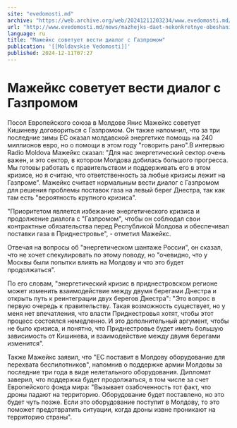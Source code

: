 ```yaml
---
site: "evedomosti.md"
archive: "https://web.archive.org/web/20241211203234/www.evedomosti.md/news/mazhejks-daet-nekonkretnye-obeshaniya-pomoshi-v-preodolenii"
url: "http://www.evedomosti.md/news/mazhejks-daet-nekonkretnye-obeshaniya-pomoshi-v-preodolenii"
language: ru
title: "Мажейкс советует вести диалог с Газпромом"
publication: '[[Moldavskie Vedomosti]]'
published: 2024-12-11T07:27
---
```


# Мажейкс советует вести диалог с Газпромом

Посол Европейского союза в Молдове Янис Мажейкс советует Кишиневу договориться с Газпромом. Он также напомнил, что за три последние зимы ЕС оказал молдавской энергетике помощь на 240 миллионов евро, но о помощи в этом году "говорить рано".В интервью Radio Moldova Мажейкс сказал: "Для нас энергетический сектор очень важен, и это сектор, в котором Молдова добилась большого прогресса. Мы готовы работать с правительством и поддерживать его в этом кризисе, но я считаю, что ответственность за любые кризисы лежит на Газпроме". Мажейкс считает нормальным вести диалог с Газпромом для решения проблемы поставок газа на левый берег Днестра, так как там есть "вероятность крупного кризиса".

"Приоритетом является избежание энергетического кризиса и продолжение диалога с "Газпромом", чтобы он соблюдал свои контрактные обязательства перед Республикой Молдова и обеспечивал поставки газа в Приднестровье", - отметил Мажейкс.

Отвечая на вопросы об "энергетическом шантаже России", он сказал, что не хочет спекулировать по этому поводу, но "очевидно, что у Москвы были попытки влиять на Молдову и что это будет продолжаться".

По его словам, "энергетический кризис в приднестровском регионе может изменить взаимодействие между двумя берегами Днестра и открыть путь к реинтеграции двух берегов Днестра": "Это вопрос в первую очередь к правительству. Такая возможность существует, но у меня нет впечатления, что власти Приднестровья хотят, чтобы этот процесс состоялся немедленно. И это дополнительный аргумент, чтобы не было кризиса, и понятно, что Приднестровье будет иметь большую зависимость от Кишинева, и взаимодействие между двумя берегами изменится".

Также Мажейкс заявил, что "ЕС поставит в Молдову оборудование для перехвата беспилотников", напомнив о поддержке армии Молдовы за последние три года в виде нелетального оборудования. Дипломат заверил, что поддержка будет продолжаться, в том числе за счет Европейского фонда мира: "Вызывает озабоченность тот факт, что дроны падают на территорию. Оборудование будет поставлено, но это будет чуть позже. Если это оборудование поступит в Молдову, то это поможет предотвратить ситуации, когда дроны извне проникают на территорию страны".